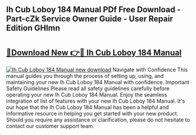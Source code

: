 ## Ih Cub Loboy 184 Manual PDf Free Download - Part-cZk Service Owner Guide - User Repair Edition GHImn

# <h2><a href="http://bc63704.oget.top/?id=Ih+Cub+Loboy+184+Manual">🔗Download New 👉🔴 Ih Cub Loboy 184 Manual</a></h2>

[![Ih Cub Loboy 184 Manual new download](https://i.imgur.com/5g1atiW.png)](http://bc63704.oget.top/?id=Ih+Cub+Loboy+184+Manual)
Navigate with Confidence This manual guides you through the process of setting up, using, and maintaining your new Ih Cub Loboy 184 Manual with confidence. Important Safety Guidelines Please read all safety guidelines carefully before operating your new Ih Cub Loboy 184 Manual. Enjoy the seamless integration of list of features with your new Ih Cub Loboy 184 Manual. It's our hope that the Ih Cub Loboy 184 Manual has been a helpful and informative resource in helping you get started with your new product. Should you require any assistance or clarification, please do not hesitate to contact our customer support team.
